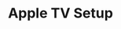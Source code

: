 ---sort_key: 1layout: "sku"id: apple-tv-setup-requesttitle: "Apple TV Setup"heading: "Apple TV Setup"sub-title: "Set up Apple TV and connect to the internet and existing power."category: "Home Entertainment"category_description: "Services for TVs and Home Theatre devices."features: - feature: "Connect your Apple TV to a suitable and functioning home network using existing wall outlet or wireless connection." - feature: "Setup free Apple ID account, if required." - feature: "Setup free trial with Netflix or Stan." - feature: "Setup catch up TV services ABC iView, SBS On-Demand, 9Now, 7Plus and TenPlay." - feature: "Demonstrate Apple TV features. " - feature: "All cables neatly arranged." - feature: "Clean up and remove rubbish"price: "159"unit: "request"australia_only: "Yes"---